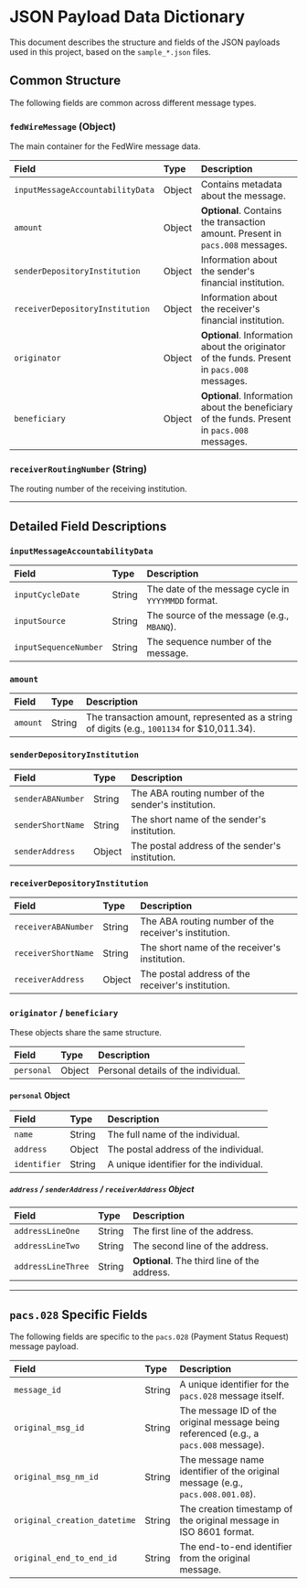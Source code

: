 # JSON Payload Data Dictionary

This document describes the structure and fields of the JSON payloads used in this project, based on the `sample_*.json` files.

## Common Structure

The following fields are common across different message types.

### `fedWireMessage` (Object)

The main container for the FedWire message data.

| Field | Type | Description |
| :--- | :--- | :--- |
| `inputMessageAccountabilityData` | Object | Contains metadata about the message. |
| `amount` | Object | **Optional**. Contains the transaction amount. Present in `pacs.008` messages. |
| `senderDepositoryInstitution` | Object | Information about the sender's financial institution. |
| `receiverDepositoryInstitution` | Object | Information about the receiver's financial institution. |
| `originator` | Object | **Optional**. Information about the originator of the funds. Present in `pacs.008` messages. |
| `beneficiary` | Object | **Optional**. Information about the beneficiary of the funds. Present in `pacs.008` messages. |

### `receiverRoutingNumber` (String)

The routing number of the receiving institution.

---

## Detailed Field Descriptions

### `inputMessageAccountabilityData`

| Field | Type | Description |
| :--- | :--- | :--- |
| `inputCycleDate` | String | The date of the message cycle in `YYYYMMDD` format. |
| `inputSource` | String | The source of the message (e.g., `MBANQ`). |
| `inputSequenceNumber` | String | The sequence number of the message. |

### `amount`

| Field | Type | Description |
| :--- | :--- | :--- |
| `amount` | String | The transaction amount, represented as a string of digits (e.g., `1001134` for $10,011.34). |

### `senderDepositoryInstitution`

| Field | Type | Description |
| :--- | :--- | :--- |
| `senderABANumber` | String | The ABA routing number of the sender's institution. |
| `senderShortName` | String | The short name of the sender's institution. |
| `senderAddress` | Object | The postal address of the sender's institution. |

### `receiverDepositoryInstitution`

| Field | Type | Description |
| :--- | :--- | :--- |
| `receiverABANumber` | String | The ABA routing number of the receiver's institution. |
| `receiverShortName` | String | The short name of the receiver's institution. |
| `receiverAddress` | Object | The postal address of the receiver's institution. |

### `originator` / `beneficiary`

These objects share the same structure.

| Field | Type | Description |
| :--- | :--- | :--- |
| `personal` | Object | Personal details of the individual. |

#### `personal` Object

| Field | Type | Description |
| :--- | :--- | :--- |
| `name` | String | The full name of the individual. |
| `address` | Object | The postal address of the individual. |
| `identifier` | String | A unique identifier for the individual. |

##### `address` / `senderAddress` / `receiverAddress` Object

| Field | Type | Description |
| :--- | :--- | :--- |
| `addressLineOne` | String | The first line of the address. |
| `addressLineTwo` | String | The second line of the address. |
| `addressLineThree` | String | **Optional**. The third line of the address. |

---

## `pacs.028` Specific Fields

The following fields are specific to the `pacs.028` (Payment Status Request) message payload.

| Field | Type | Description |
| :--- | :--- | :--- |
| `message_id` | String | A unique identifier for the `pacs.028` message itself. |
| `original_msg_id` | String | The message ID of the original message being referenced (e.g., a `pacs.008` message). |
| `original_msg_nm_id` | String | The message name identifier of the original message (e.g., `pacs.008.001.08`). |
| `original_creation_datetime` | String | The creation timestamp of the original message in ISO 8601 format. |
| `original_end_to_end_id` | String | The end-to-end identifier from the original message. |
